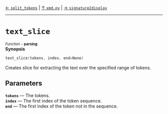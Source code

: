 [&#8592; `split_tokens`](xmd.py--split_tokens.md) | [&#8593; `xmd.py`](xmd.py.md) | [&#8594; `signature2display`](xmd.py--signature2display.md)
***

# `text_slice`
<small>*Function* - **parsing**</small>  
**Synopsis**

```cpp
text_slice(tokens, index, end=None)
```

Creates slice for extracting the text over the specified range of tokens.


## Parameters
**`tokens`** &#8213; The tokens.  
**`index`** &#8213; The first index of the token sequence.  
**`end`** &#8213; The first index of the token not in the sequence.  
